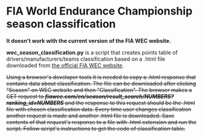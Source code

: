 # FIA World Endurance Championship season classification

**It doesn't work with the current version of the FIA WEC website.**

**wec_season_classification.py** is a script that creates points table of drivers/manufacturers/teams classification based on a .html file downloaded from [the official FIA WEC website](https://fiawec.com).

~~Using a browser's developer tools it is needed to copy a .html response that contains data about classification. The file can be downloaded after clicking "Season" on WEC website and then "Classification". The browser makes a GET request to ***fiawec.com/en/season/result_search/NUMBERS?ranking_id=NUMBERS*** and the response to this request should be the .html file with chosen classification data. Every time user changes classification another request is made and another .html file is downloaded. Save contents of that request's response to a file with .html extension and run the script. Follow script's instructions to get the code of classification table.~~